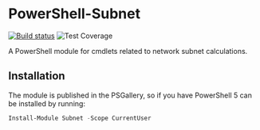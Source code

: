 # PowerShell-Subnet

[![Build status](https://ci.appveyor.com/api/projects/status/xbxvp561gqw4knq4?svg=true)](https://ci.appveyor.com/project/markwragg/powershell-subnet) ![Test Coverage](https://img.shields.io/badge/coverage-83%25-yellow.svg?maxAge=60)

A PowerShell module for cmdlets related to network subnet calculations.

## Installation

The module is published in the PSGallery, so if you have PowerShell 5 can be installed by running:

```powershell
Install-Module Subnet -Scope CurrentUser
```
